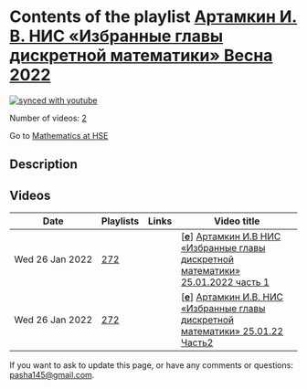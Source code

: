 # Contents of the playlist [Артамкин И. В. НИС «Избранные главы дискретной математики» Весна 2022](https://www.youtube.com/playlist?list=PLq3E5oubNNoB6GgMLmQjNWgC0veSTlm_H)

[![synced with youtube](https://img.shields.io/github/last-commit/mathphysschool/mathphysschool.github.io/autoupdate1?label=synced%20with%20youtube)](https://github.com/mathphysschool/mathphysschool.github.io/commits/autoupdate1)

Number of videos: [2](#videos)

Go to [Mathematics at HSE](../README.md)

## Description



## Videos

|Date|Playlists|Links|Video title|
|---|---|---|---|
| Wed&nbsp;26&nbsp;Jan&nbsp;2022 | [272](../playlists/272 "Артамкин И. В. НИС «Избранные главы дискретной математики» Весна 2022") |  | [[**e**](https://studio.youtube.com/video/jNhZYu3gdJg/edit "Edit")] [Артамкин И.В НИС «Избранные главы дискретной математики» 25.01.2022 часть 1](https://www.youtube.com/watch?v=jNhZYu3gdJg&list=PLq3E5oubNNoB6GgMLmQjNWgC0veSTlm_H) |
| Wed&nbsp;26&nbsp;Jan&nbsp;2022 | [272](../playlists/272 "Артамкин И. В. НИС «Избранные главы дискретной математики» Весна 2022") |  | [[**e**](https://studio.youtube.com/video/G7ip9zQbiM4/edit "Edit")] [Артамкин И.В. НИС «Избранные главы дискретной математики» 25.01.22 Часть2](https://www.youtube.com/watch?v=G7ip9zQbiM4&list=PLq3E5oubNNoB6GgMLmQjNWgC0veSTlm_H) |


 If you want to ask to update this page, or have any comments or questions: <pasha145@gmail.com>.